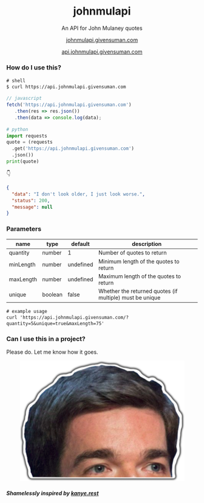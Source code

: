<div align="center">

# johnmulapi

An API for John Mulaney quotes

[johnmulapi.givensuman.com](https://johnmulapi.givensuman.com)

[api.johnmulapi.givensuman.com](https://api.johnmulapi.givensuman.com)

</div>

### How do I use this?

```shell
# shell
$ curl https://api.johnmulapi.givensuman.com
```

```javascript
// javascript
fetch('https://api.johnmulapi.givensuman.com')
   .then(res => res.json())
   .then(data => console.log(data);
```

```python
# python
import requests
quote = (requests
  .get('https://api.johnmulapi.givensuman.com')
  .json())
print(quote)
```

👇

```json
{
  "data": "I don't look older, I just look worse.",
  "status": 200,
  "message": null
}
```

### Parameters

| name      | type    | default   | description                                              |
| --------- | ------- | --------- | -------------------------------------------------------- |
| quantity  | number  | 1         | Number of quotes to return                               |
| minLength | number  | undefined | Minimum length of the quotes to return                   |
| maxLength | number  | undefined | Maximum length of the quotes to return                   |
| unique    | boolean | false     | Whether the returned quotes (if multiple) must be unique |

```
# example usage
curl 'https://api.johnmulapi.givensuman.com/?quantity=5&unique=true&maxLength=75'
```

### Can I use this in a project?

Please do. Let me know how it goes.

<p align="center">
<img alt="John Mulaney's Head" src='./assets/mulaney_head.png' />
</p>

##### Shamelessly inspired by [kanye.rest](https://kanye.rest/)
